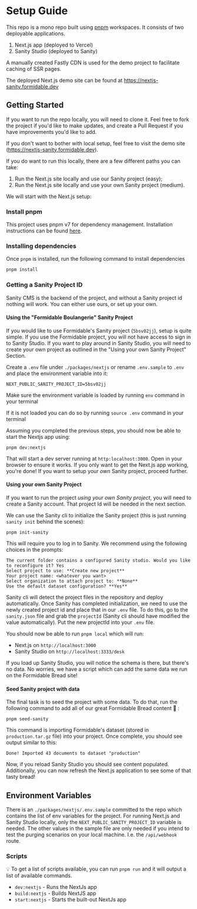 # Setup Guide

This repo is a mono repo built using [pnpm](https://pnpm.io/) workspaces. It consists of two deployable applications.

1. Next.js app (deployed to Vercel)
2. Sanity Studio (deployed to Sanity)

A manually created Fastly CDN is used for the demo project to facilitate caching of SSR pages.

The deployed Next.js demo site can be found at https://nextjs-sanity.formidable.dev

## Getting Started

If you want to run the repo locally, you will need to clone it. Feel free to fork the project if you'd like to make updates, and create a Pull Request if you have improvements you'd like to add.

If you don't want to bother with local setup, feel free to visit the demo site (https://nextjs-sanity.formidable.dev).

If you do want to run this locally, there are a few different paths you can take:

1. Run the Next.js site locally and use our Sanity project (easy);
2. Run the Next.js site locally and use your own Sanity project (medium).

We will start with the Next.js setup:

### Install pnpm

This project uses pnpm v7 for dependency management. Installation instructions can be found [here](https://pnpm.io/installation).

### Installing dependencies

Once `pnpm` is installed, run the following command to install dependencies

```bash
pnpm install
```

### Getting a Sanity Project ID

Sanity CMS is the backend of the project, and without a Sanity project id nothing will work. You can either use ours, or set up your own.

#### Using the "Formidable Boulangerie" Sanity Project

If you would like to use Formidable's Sanity project (`5bsv02jj`), setup is quite simple. If you use the Formidable project, you will not have access to sign in to Sanity Studio. If you want to play around in Sanity Studio, you will need to create your own project as outlined in the "Using your own Sanity Project" Section.

Create a `.env` file under `./packages/nextjs` or rename `.env.sample` to `.env` and place the environment variable into it:

```
NEXT_PUBLIC_SANITY_PROJECT_ID=5bsv02jj
```

Make sure the environment variable is loaded by running `env` command in your terminal

If it is not loaded you can do so by running `source .env` command in your terminal

Assuming you completed the previous steps, you should now be able to start the Nextjs app using:

```
pnpm dev:nextjs
```

That will start a dev server running at `http:localhost:3000`. Open in your browser to ensure it works. If you only want to get the Next.js app working, you're done! If you want to setup your _own_ Sanity project, proceed further.

#### Using your own Sanity Project

If you want to run the project _using your own Sanity project_, you will need to create a Sanity account. That project Id will be needed in the next section.

We can use the Sanity cli to initialize the Sanity project (this is just running `sanity init` behind the scenes):

```
pnpm init-sanity
```

This will require you to log in to Sanity. We recommend using the following choices in the prompts:

```
The current folder contains a configured Sanity studio. Would you like to reconfigure it? Yes
Select project to use: **Create new project**
Your project name: <whatever you want>
Select organization to attach project to: **None**
Use the default dataset configuration? **Yes**
```

Sanity cli will detect the project files in the repository and deploy automatically. Once Sanity has completed initialization, we need to use the newly created project id and place that in our `.env` file. To do this, go to the `sanity.json` file and grab the `projectId` (Sanity cli should have modified the value automatically). Put the new projectId into your `.env` file.

You should now be able to run `pnpm local` which will run:

- Next.js on `http://localhost:3000`
- Sanity Studio on `http://localhost:3333/desk`

If you load up Sanity Studio, you will notice the schema is there, but there's no data. No worries, we have a script which can add the same data we run on the Formidable Bread site!

#### Seed Sanity project with data

The final task is to seed the project with some data. To do that, run the following command to add all of our great Formidable Bread content :bread: :

```
pnpm seed-sanity
```

This command is importing Formidable's dataset (stored in `production.tar.gz` file) into your project. Once complete, you should see output similar to this:

```
Done! Imported 43 documents to dataset "production"
```

Now, if you reload Sanity Studio you should see content populated. Additionally, you can now refresh the Next.js application to see some of that tasty bread!

## Environment Variables

There is an `./packages/nextjs/.env.sample` committed to the repo which contains the list of env variables for the project. For running Next.js and Sanity Studio locally, only the `NEXT_PUBLIC_SANITY_PROJECT_ID` variable is needed. The other values in the sample file are only needed if you intend to test the purging scenarios on your local machine. I.e. the `/api/webhook` route.

### Scripts

:bulb: To get a list of scripts available, you can run `pnpm run` and it will output a list of available commands.

- `dev:nextjs` - Runs the NextJs app
- `build:nextjs` - Builds NextJS app
- `start:nextjs` - Starts the built-out NextJs app
